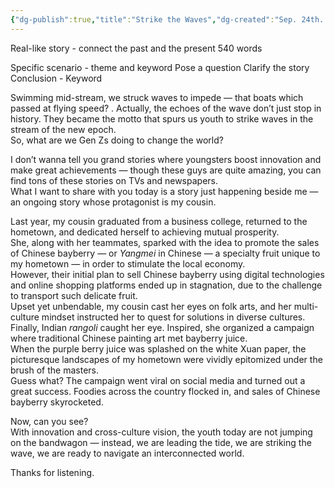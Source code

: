 ```yaml
---
{"dg-publish":true,"title":"Strike the Waves","dg-created":"Sep. 24th. 2025","tags":["FDU","English","Competition"],"permalink":"/FDU/Strike the Waves/","dgPassFrontmatter":true}
---
```


Real-like story - connect the past and the present
540 words

Specific scenario - theme and keyword
Pose a question
Clarify the story
Conclusion - Keyword

Swimming mid-stream, we struck waves to impede — that boats which passed at flying speed? .
Actually, the echoes of the wave don’t just stop in history. They became the motto that spurs us youth to strike waves in the stream of the new epoch.  
So, what are we Gen Zs doing to change the world?

I don’t wanna tell you grand stories where youngsters boost innovation and make great achievements — though these guys are quite amazing, you can find tons of these stories on TVs and newspapers.  
What I want to share with you today is a story just happening beside me — an ongoing story whose protagonist is my cousin.

Last year, my cousin graduated from a business college, returned to the hometown, and dedicated herself to achieving mutual prosperity.  
She, along with her teammates, sparked with the idea to promote the sales of Chinese bayberry — or *Yangmei* in Chinese — a specialty fruit unique to my hometown — in order to stimulate the local economy.  
However, their initial plan to sell Chinese bayberry using digital technologies and online shopping platforms ended up in stagnation, due to the challenge to transport such delicate fruit.  
Upset yet unbendable, my cousin cast her eyes on folk arts, and her multi-culture mindset instructed her to quest for solutions in diverse cultures.  
Finally, Indian *rangoli* caught her eye. Inspired, she organized a campaign where traditional Chinese painting art met bayberry juice.  
When the purple berry juice was splashed on the white Xuan paper, the picturesque landscapes of my hometown were vividly epitomized under the brush of the masters.  
Guess what? The campaign went viral on social media and turned out a great success. Foodies across the country flocked in, and sales of Chinese bayberry skyrocketed.

Now, can you see?  
With innovation and cross-culture vision, the youth today are not jumping on the bandwagon — instead, we are leading the tide, we are striking the wave, we are ready to navigate an interconnected world.

Thanks for listening.